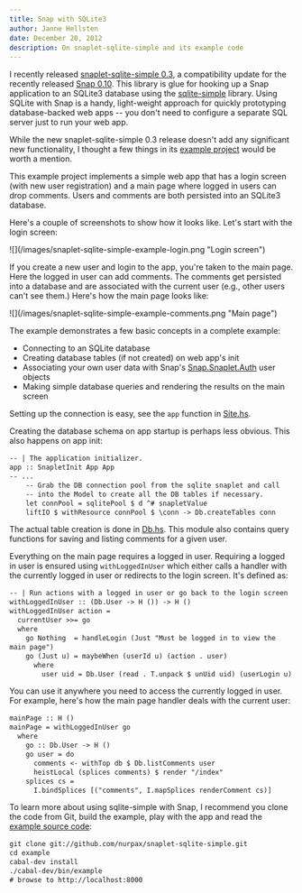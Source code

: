 ```yaml
---
title: Snap with SQLite3
author: Janne Hellsten
date: December 20, 2012
description: On snaplet-sqlite-simple and its example code
---
```


I recently released [snaplet-sqlite-simple
0.3](http://hackage.haskell.org/package/snaplet-sqlite-simple), a
compatibility update for the recently released [Snap
0.10](http://hackage.haskell.org/package/snap).  This library is glue
for hooking up a Snap application to an SQLite3 database using the
[sqlite-simple](http://hackage.haskell.org/package/sqlite-simple)
library.  Using SQLite with Snap is a handy, light-weight approach for
quickly prototyping database-backed web apps -- you don't need to
configure a separate SQL server just to run your web app.


While the new snaplet-sqlite-simple 0.3 release doesn't add any
significant new functionality, I thought a few things in its [example
project](https://github.com/nurpax/snaplet-sqlite-simple/tree/master/example/src)
would be worth a mention.

This example project implements a simple web app that has a login
screen (with new user registration) and a main page where logged in
users can drop comments.  Users and comments are both persisted into
an SQLite3 database.

Here's a couple of screenshots to show how it looks like.  Let's start
with the login screen:

<div class="screenshot white-bg">
![](/images/snaplet-sqlite-simple-example-login.png "Login screen")
</div>

If you create a new user and login to the app, you're taken to the
main page.  Here the logged in user can add comments.  The comments
get persisted into a database and are associated with the current user
(e.g., other users can't see them.)  Here's how the main page looks
like:

<div class="screenshot white-bg">
![](/images/snaplet-sqlite-simple-example-comments.png "Main page")
</div>

The example demonstrates a few basic concepts in a complete example:

* Connecting to an SQLite database
* Creating database tables (if not created) on web app's init
* Associating your own user data with Snap's
  [Snap.Snaplet.Auth](http://hackage.haskell.org/packages/archive/snap/0.10.0.1/doc/html/Snap-Snaplet-Auth.html)
  user objects
* Making simple database queries and rendering the results on the main screen

Setting up the connection is easy, see the `app` function in
[Site.hs](https://github.com/nurpax/snaplet-sqlite-simple/blob/master/example/src/Site.hs).

Creating the database schema on app startup is perhaps less obvious.
This also happens on app init:

~~~~~{.haskell}
-- | The application initializer.
app :: SnapletInit App App
-- ...
    -- Grab the DB connection pool from the sqlite snaplet and call
    -- into the Model to create all the DB tables if necessary.
    let connPool = sqlitePool $ d ^# snapletValue
    liftIO $ withResource connPool $ \conn -> Db.createTables conn
~~~~~

The actual table creation is done in
[Db.hs](https://github.com/nurpax/snaplet-sqlite-simple/blob/master/example/src/Db.hs).
This module also contains query functions for saving and listing
comments for a given user.

Everything on the main page requires a logged in user.  Requiring a
logged in user is ensured using `withLoggedInUser` which either calls
a handler with the currently logged in user or redirects to the login
screen.  It's defined as:

~~~~~{.haskell}
-- | Run actions with a logged in user or go back to the login screen
withLoggedInUser :: (Db.User -> H ()) -> H ()
withLoggedInUser action =
  currentUser >>= go
  where
    go Nothing  = handleLogin (Just "Must be logged in to view the main page")
    go (Just u) = maybeWhen (userId u) (action . user)
      where
        user uid = Db.User (read . T.unpack $ unUid uid) (userLogin u)
~~~~~

You can use it anywhere you need to access the currently logged in
user.  For example, here's how the main page handler deals with the
current user:

~~~~~{.haskell}
mainPage :: H ()
mainPage = withLoggedInUser go
  where
    go :: Db.User -> H ()
    go user = do
      comments <- withTop db $ Db.listComments user
      heistLocal (splices comments) $ render "/index"
    splices cs =
      I.bindSplices [("comments", I.mapSplices renderComment cs)]
~~~~~

To learn more about using sqlite-simple with Snap, I recommend you
clone the code from Git, build the example, play with the app and read
the
[example source code](https://github.com/nurpax/snaplet-sqlite-simple/tree/master/example/src):

~~~~~{.bash}
git clone git://github.com/nurpax/snaplet-sqlite-simple.git
cd example
cabal-dev install
./cabal-dev/bin/example
# browse to http://localhost:8000
~~~~~
